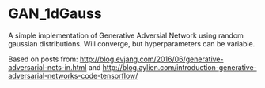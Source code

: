 # GAN_1dGauss
A simple implementation of Generative Adversial Network using random gaussian distributions. Will converge, but hyperparameters can be variable.

Based on posts from: http://blog.evjang.com/2016/06/generative-adversarial-nets-in.html and http://blog.aylien.com/introduction-generative-adversarial-networks-code-tensorflow/
